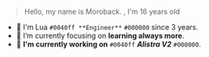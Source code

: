 > Hello, my name is Moroback. , I'm 16 years old

- 🔭 I'm Lua `#0040ff **Engineer**` `#000000` since 3 years.
- 🌱 I’m currently focusing on **learning always more**.
- 🔩 **I'm currently working on** `#0040ff` ***Alistra V2*** `#000000`.

<!---
Moroback/Moroback is a ✨ special ✨ repository because its `README.md` (this file) appears on your GitHub profile.
You can click the Preview link to take a look at your changes.
--->
